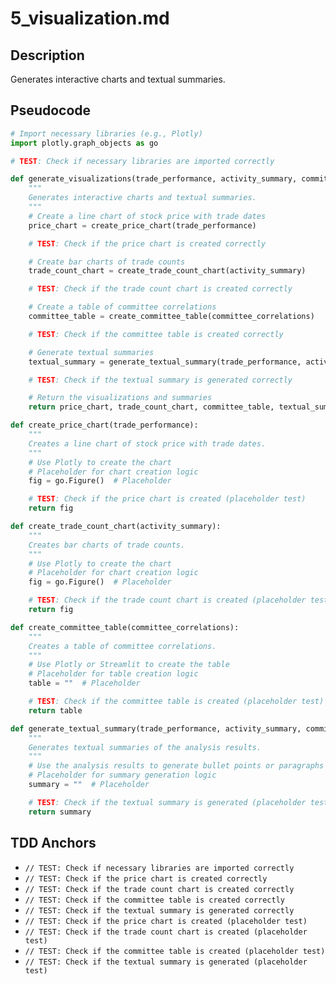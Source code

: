 # 5_visualization.md

## Description

Generates interactive charts and textual summaries.

## Pseudocode

```python
# Import necessary libraries (e.g., Plotly)
import plotly.graph_objects as go

# TEST: Check if necessary libraries are imported correctly

def generate_visualizations(trade_performance, activity_summary, committee_correlations):
    """
    Generates interactive charts and textual summaries.
    """
    # Create a line chart of stock price with trade dates
    price_chart = create_price_chart(trade_performance)

    # TEST: Check if the price chart is created correctly

    # Create bar charts of trade counts
    trade_count_chart = create_trade_count_chart(activity_summary)

    # TEST: Check if the trade count chart is created correctly

    # Create a table of committee correlations
    committee_table = create_committee_table(committee_correlations)

    # TEST: Check if the committee table is created correctly

    # Generate textual summaries
    textual_summary = generate_textual_summary(trade_performance, activity_summary, committee_correlations)

    # TEST: Check if the textual summary is generated correctly

    # Return the visualizations and summaries
    return price_chart, trade_count_chart, committee_table, textual_summary

def create_price_chart(trade_performance):
    """
    Creates a line chart of stock price with trade dates.
    """
    # Use Plotly to create the chart
    # Placeholder for chart creation logic
    fig = go.Figure()  # Placeholder

    # TEST: Check if the price chart is created (placeholder test)
    return fig

def create_trade_count_chart(activity_summary):
    """
    Creates bar charts of trade counts.
    """
    # Use Plotly to create the chart
    # Placeholder for chart creation logic
    fig = go.Figure()  # Placeholder

    # TEST: Check if the trade count chart is created (placeholder test)
    return fig

def create_committee_table(committee_correlations):
    """
    Creates a table of committee correlations.
    """
    # Use Plotly or Streamlit to create the table
    # Placeholder for table creation logic
    table = ""  # Placeholder

    # TEST: Check if the committee table is created (placeholder test)
    return table

def generate_textual_summary(trade_performance, activity_summary, committee_correlations):
    """
    Generates textual summaries of the analysis results.
    """
    # Use the analysis results to generate bullet points or paragraphs
    # Placeholder for summary generation logic
    summary = ""  # Placeholder

    # TEST: Check if the textual summary is generated (placeholder test)
    return summary
```

## TDD Anchors

- `// TEST: Check if necessary libraries are imported correctly`
- `// TEST: Check if the price chart is created correctly`
- `// TEST: Check if the trade count chart is created correctly`
- `// TEST: Check if the committee table is created correctly`
- `// TEST: Check if the textual summary is generated correctly`
- `// TEST: Check if the price chart is created (placeholder test)`
- `// TEST: Check if the trade count chart is created (placeholder test)`
- `// TEST: Check if the committee table is created (placeholder test)`
- `// TEST: Check if the textual summary is generated (placeholder test)`
